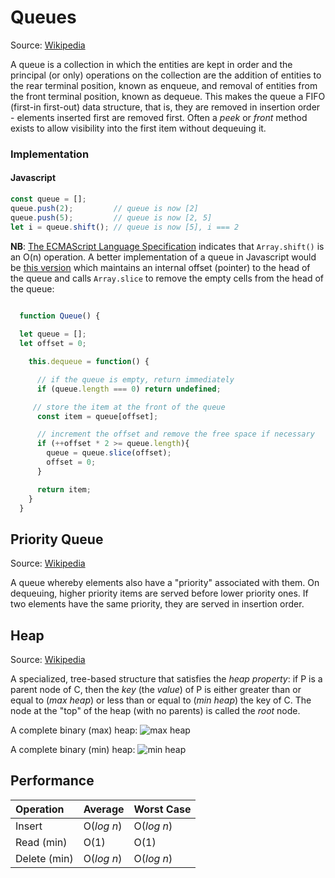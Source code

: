 # Queues
Source: [Wikipedia](https://en.wikipedia.org/wiki/Queue_(abstract_data_type))

A queue is a collection in which the entities are kept in order and the principal (or only) operations on the collection are the addition of entities to the rear terminal position, known as enqueue, and removal of entities from the front terminal position, known as dequeue.
This makes the queue a FIFO (first-in first-out) data structure, that is, they are removed in insertion order - elements inserted first are removed first.
Often a _peek_ or _front_ method exists to allow visibility into the first item without dequeuing it.

### Implementation
#### Javascript
```javascript
const queue = [];
queue.push(2);         // queue is now [2]
queue.push(5);         // queue is now [2, 5]
let i = queue.shift(); // queue is now [5], i === 2
```

**NB**:  [The ECMAScript Language Specification](https://www.ecma-international.org/ecma-262/5.1/#sec-15.4.4.9) indicates that `Array.shift()` is an O(n) operation.  A better implementation of a queue in Javascript would be
[this version](http://code.stephenmorley.org/javascript/queues) which maintains an internal offset (pointer) to the head of the queue and calls `Array.slice` to remove the empty cells from the head of the queue:

```javascript

  function Queue() {
    
  let queue = [];
  let offset = 0;

    this.dequeue = function() {

      // if the queue is empty, return immediately
      if (queue.length === 0) return undefined;

     // store the item at the front of the queue
      const item = queue[offset];

      // increment the offset and remove the free space if necessary
      if (++offset * 2 >= queue.length){
        queue = queue.slice(offset);
        offset = 0;
      }

      return item;
    }
  }
```

## Priority Queue
Source: [Wikipedia](https://en.wikipedia.org/wiki/Priority_queue)

A queue whereby elements also have a "priority" associated with them.  On dequeuing, higher priority items are served before lower priority ones.  If two elements have the same priority, they are served in insertion order.

## Heap
Source: [Wikipedia](https://en.wikipedia.org/wiki/Heap_(data_structure))

A specialized, tree-based structure that satisfies the _heap property_: if P is a parent node of C, then the _key_ (the _value_) of P is either greater than or equal to (_max heap_) or less than or equal to (_min heap_) the key of C.  The node at the "top" of the heap (with no parents) is called the _root_ node.

A complete binary (max) heap:
![max heap](https://upload.wikimedia.org/wikipedia/commons/3/38/Max-Heap.svg)

A complete binary (min) heap:
![min heap](https://upload.wikimedia.org/wikipedia/commons/6/69/Min-heap.png)

## Performance
| Operation    | Average    | Worst Case |
|:-------------|:-----------|:-----------|
| Insert       | O(_log n_) | O(_log n_) |
| Read (min)   | O(1)       | O(1)       |
| Delete (min) | O(_log n_) | O(_log n_) |

